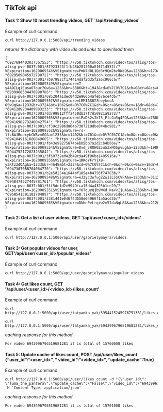 ## TikTok api 

#### Task 1: Show 10 most trending videos, GET '/api/trending_videos'
Example of curl command

    curl http://127.0.0.1:5000/api/trending_videos

*returns the dictionary with video ids and links to download them*
    
    {
    "6927694403037367553": "https://v58.tiktokcdn.com/video/tos/alisg/tos-alisg-pve-0037c001/87923323f1fb48b281f00a816714552f/?VExpiration=1620009546&VSignature=PmN7d0L1Qd3r9Qm2bvRWeQ&a=1233&br=1734&bt=867&cd=0%7C0%7C1&ch=0&cr=0&cs=0&cv=1&dr=0&ds=3&er=&l=20210502203857010234109084590EE915&lr=tiktok_m&mime_type=video_mp4&net=0&pl=0&qs=0&rc=ajQ4M3A0ZW80MzMzZjczM0ApOTc4aDplZzs2NztoNTQ8NGdgaWkxXjNobmZgLS0wMTRzc2EuMzQzX2FjMGAuYmNiNWI6Yw%3D%3D&vl=&vr=", 
    "6929569045972798722": "https://v58.tiktokcdn.com/video/tos/alisg/tos-alisg-pve-0037c001/7b97982cf174414daf2d35f2a6c900ca/?VExpiration=1620009549&VSignature=T-y4A0ILgiEusaO7ouc7Gw&a=1233&br=3886&bt=1943&cd=0%7C0%7C1&ch=0&cr=0&cs=0&cv=1&dr=0&ds=3&er=&l=20210502203857010234109084590EE915&lr=tiktok_m&mime_type=video_mp4&net=0&pl=0&qs=0&rc=M3Y5bHFnZGtmMzMzZDczM0ApZzo3aTlpNGQ0NzhmZ2Q6O2cxNmBwNDNeYGlgLS01MTRzc2BeNl5hXjAxYy1eLmEvLjU6Yw%3D%3D&vl=&vr=", 
    "6939968534478998786": "https://v58.tiktokcdn.com/video/tos/alisg/tos-alisg-pve-0037c001/685204a1dec04d2e966b4afeb76ce4db/?VExpiration=1620009557&VSignature=LRMIAS02ZneykuoA-GSwJg&a=1233&br=3724&bt=1862&cd=0%7C0%7C1&ch=0&cr=0&cs=0&cv=1&dr=0&ds=3&er=&l=20210502203857010234109084590EE915&lr=tiktok_m&mime_type=video_mp4&net=0&pl=0&qs=0&rc=ajhkZDN1Ozl1NDMzaTczM0ApaTc7NGQ1OTs2N2Y2OzdkaGdobGNrL2BwZTRgLS0tMTRzczQuNGFeMTZjYV9hLzJjMTI6Yw%3D%3D&vl=&vr=", 
    "6941289234409983233": "https://v58.tiktokcdn.com/video/tos/alisg/tos-alisg-pve-0037c001/dd799812fffa450db37f7d50921a9272/?VExpiration=1620009565&VSignature=lPaDk2sIk75_EfcGn5q4FQ&a=1233&br=788&bt=394&cd=0%7C0%7C1&ch=0&cr=0&cs=0&cv=1&dr=0&ds=3&er=&l=20210502203857010234109084590EE915&lr=tiktok_m&mime_type=video_mp4&net=0&pl=0&qs=0&rc=ajlwNzpzeGg5NDMzPDczM0ApPDs4NDVnM2U8N2k3Mzs3ZWc1ZTYycS5vZ15gLS00MTRzczAxYy0zNi0xYzYyYjItYGI6Yw%3D%3D&vl=&vr=", 
    "6941690273240042754": "https://v58.tiktokcdn.com/video/tos/alisg/tos-alisg-pve-0037c001/cf39c2986d864b7387219dbe044bc901/?VExpiration=1620009552&VSignature=rs-1fz6AJBuecybCWBvmGQ&a=1233&br=1402&bt=701&cd=0%7C0%7C1&ch=0&cr=0&cs=0&cv=1&dr=0&ds=3&er=&l=20210502203857010234109084590EE915&lr=tiktok_m&mime_type=video_mp4&net=0&pl=0&qs=0&rc=M3FzcGY8NTN3NDMzOjczM0ApNTc2OjkzNDxkNzY2OThoaWcuMi1mXzU1YV5gLS1iMTRzczViNjZhMF5gNi4zYjJhNmA6Yw%3D%3D&vl=&vr=", 
    "6941849161880849665": "https://v58.tiktokcdn.com/video/tos/alisg/tos-alisg-pve-0037c001/fb43e98275674bebb5bb7a2d2cb4b66e/?VExpiration=1620009554&VSignature=Dvd_7ROWQZ5u5ZxMObpvLg&a=1233&br=1980&bt=990&cd=0%7C0%7C1&ch=0&cr=0&cs=0&cv=1&dr=0&ds=3&er=&l=20210502203857010234109084590EE915&lr=tiktok_m&mime_type=video_mp4&net=0&pl=0&qs=0&rc=ajxtdGs2eDQ5NDMzZjczM0ApZzs1ZmU2OGU6N2Q4N2Y0O2doaXFyLnA1Yl9gLS02MTRzczMvMTFeMC4zXi40XjIxXzM6Yw%3D%3D&vl=&vr=", 
    "6944752172823235842": "https://v58.tiktokcdn.com/video/tos/alisg/tos-alisg-pve-0037c001/3f60732ed42b49c9a49f96be1405916e/?VExpiration=1620009556&VSignature=1RKoYFrYjXB-y3Rtz2dOAg&a=1233&br=4648&bt=2324&cd=0%7C0%7C1&ch=0&cr=0&cs=0&cv=1&dr=0&ds=3&er=&l=20210502203857010234109084590EE915&lr=tiktok_m&mime_type=video_mp4&net=0&pl=0&qs=0&rc=MzpkNjxoOHVlNDMzNDczM0ApOTZlZmdoaGVmN2YzZzw3OGctYnM2bmYtYWRgLS0vMTRzcy1gLi1iXjNhLjZgMDRgLTY6Yw%3D%3D&vl=&vr=", 
    "6947307088704064770": "https://v58.tiktokcdn.com/video/tos/alisg/tos-alisg-pve-0037c001/b2e5d254a1644bf185e4b4756f74703b/?VExpiration=1620009548&VSignature=eJ2yc3wfugZZwIiLSSCVFA&a=1233&br=3112&bt=1556&cd=0%7C0%7C1&ch=0&cr=0&cs=0&cv=1&dr=0&ds=3&er=&l=20210502203857010234109084590EE915&lr=tiktok_m&mime_type=video_mp4&net=0&pl=0&qs=0&rc=M3dtd2pnaGh2NDMzODczM0ApPDRmPDo4PGRnN2VlOzxpZmcuLzFycXJjaWhgLS1kMTRzc2BjNWBfLjFiXmIzNTFfMzA6Yw%3D%3D&vl=&vr=", 
    "6948474527445781761": "https://v58.tiktokcdn.com/video/tos/alisg/tos-alisg-pve-0037c001/5ff5defd2e9949fca15d4a4325b1ce29/?VExpiration=1620009551&VSignature=Y07ouyQjb9WXd_NaVvIjuA&a=1233&br=1080&bt=540&cd=0%7C0%7C1&ch=0&cr=0&cs=0&cv=1&dr=0&ds=3&er=&l=20210502203857010234109084590EE915&lr=tiktok_m&mime_type=video_mp4&net=0&pl=0&qs=0&rc=ajt1cWo3a2Z5NDMzODczM0ApZGQ4aDloOGU8NzplNzllOGc2aS5uM28yLmpgLS1kMTRzc18wNWEzMl5fYGMxX14uXzA6Yw%3D%3D&vl=&vr=", 
    "6950541591102704897": "https://v58.tiktokcdn.com/video/tos/alisg/tos-alisg-pve-0037c001/2381441e046f4d558e64960f1a5acd36/?VExpiration=1620009565&VSignature=DkhnPvLrqtw2m57daNqL8A&a=1233&br=212&bt=106&cd=0%7C0%7C0&ch=0&cr=0&cs=0&dr=0&ds=2&er=&l=20210502203857010234109084590EE915&lr=tiktok_m&mime_type=video_mp4&net=0&pl=0&qs=0&rc=andkNGY4ZGpuNDMzODczM0ApOTM6PDg2NGUzNzozOjhnNWdganNvLTFfZW5gLS1kMTRzc2BhMTVhY15gM2FhNDJeYDE6Yw%3D%3D&vl=&vr="\
    }

#### Task 2: Get a list of user videos, GET '/api/user/<user_id>/videos'
Example of curl command
    
    curl http://127.0.0.1:5000/api/user/gabrielymayra/videos
    
#### Task 3: Get popular videos for user, GET'/api/user/<user_id>/popular_videos'
Example of curl command
    
    curl http://127.0.0.1:5000/api/user/gabrielymayra/popular_videos

#### Task 4: Get likes count, GET '/api/user/<user_id>/<video_id>/likes_count'
Example of curl command

    curl http://127.0.0.1:5000/api/user/tatyanka_yak/6954415245976751361/likes_count

    curl http://127.0.0.1:5000/api/user/tatyanka_yak/6943996796519681281/likes_count
    
*caching response for this method*

    For video 6943996796519681281 it is total of 15700000 likes

#### Task 5: Update cache of likes count, POST /api/user/likes_count {“user_id”:”<user_id>”, ” video_id”:”<video_id>”, “update_cache”:True}
Example of curl command

    curl http://127.0.0.1:5000/api/user/likes_count -d "{\"user_id\": \"luna_the_pantera\",\"update_cache\":\"False\",\"video_id\":\"6943996796519681281\"}" -H 'Content-Type: application/json'

*caching response for this method*

    For video 6943996796519681281 it is total of 15701000 likes